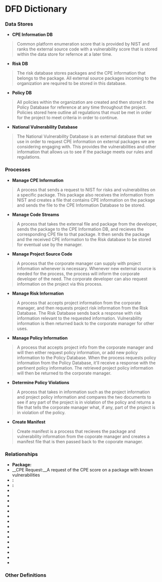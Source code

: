 # DFD Dictionary

### Data Stores

* __CPE Information DB__
> Common platform enumeration score that is provided by NIST and ranks the external source code with a vulnerability score that is stored within the data store for refernce at a later time.

* __Risk DB__
> The risk database stores packages and the CPE information that belongs to the package. All external source packages incoming to the organization are required to be stored in this database.

* __Policy DB__
> All policies within the organization are created and then stored in the Policy Database for reference at any time throughout the project. Policies stored here outline all regulations that must be met in order for the project to meet criteria in order to continue.

* __National Vulnerability Database__
> The National Vulnerability Database is an external database that we use in order to request CPE information on external packages we are considering engaging with. This provides the vulnerabilities and other information that allows us to see if the package meets our rules and regulations.

### Processes

* __Manage CPE Information__
> A process that sends a request to NIST for risks and vulnerabilites on a specific package. This package also receives the information from NIST and creates a file that contains CPE information on the package and sends the file to the CPE Information Database to be stored.

* __Manage Code Streams__
> A process that takes the external file and package from the developer, sends the package to the CPE Information DB, and recieves the corresponding CPE file to that package. It then sends the package and the received CPE information to the Risk database to be stored for eventual use by the manager.

* __Manage Project Source Code__
> A process that the corporate manager can supply with project information whenever is necessary. Whenever new external source is needed for the process, the process will inform the corporate developer of the need. The corporate developer can also request information on the project via this process.

* __Manage Risk Information__
> A process that accepts project information from the corporate manager, and then requests project risk information from the Risk Database. The Risk Database sends back a response with risk information relevant to the requested information. Vulnerability information is then returned back to the corporate manager for other uses. 

* __Manage Policy Information__
> A process that accepts project info from the corporate manager and will then either request policy information, or add new policy information to the Policy Database. When the process requests policy information from the Policy Database, it'll receive a response with the pertinent policy information. The retrieved project policy information will then be returned to the corporate manager.

* __Determine Policy Violations__
> A process that takes in information such as the project information and project policy information and compares the two documents to see if any part of the project is in violation of the policy and returns a file that tells the corporate manager what, if any, part of the project is in violation of the policy.

* __Create Manifest__
>Create manifest is a process that recieves the package and vulnerability information from the coporate manager and creates a manifest file that is then passed back to the coporate manager.

### Relationships

* __Package:__
* __CPE Request:__A request of the CPE score on a package with known vulnerabilities
* __:__
* __:__
* 
* 
* 
* 
* 
* 
* 
* 
* 
* 
* 
* 
* 
* 
* 


### Other Definitions
